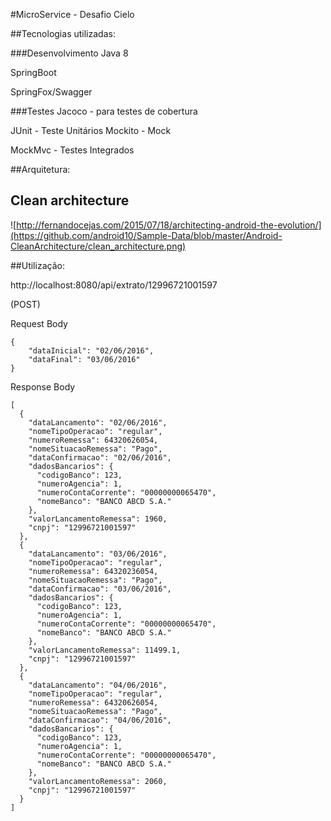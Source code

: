 
#MicroService - Desafio Cielo

##Tecnologias utilizadas:

###Desenvolvimento
Java 8

SpringBoot

SpringFox/Swagger

###Testes
Jacoco - para testes de cobertura

JUnit - Teste Unitários
Mockito - Mock

MockMvc - Testes Integrados


##Arquitetura:

Clean architecture
-----------------
![http://fernandocejas.com/2015/07/18/architecting-android-the-evolution/](https://github.com/android10/Sample-Data/blob/master/Android-CleanArchitecture/clean_architecture.png)

##Utilização:

http://localhost:8080/api/extrato/12996721001597 

(POST)

Request Body
```
{
    "dataInicial": "02/06/2016",
    "dataFinal": "03/06/2016"
}
```
Response Body
```
[
  {
    "dataLancamento": "02/06/2016",
    "nomeTipoOperacao": "regular",
    "numeroRemessa": 64320626054,
    "nomeSituacaoRemessa": "Pago",
    "dataConfirmacao": "02/06/2016",
    "dadosBancarios": {
      "codigoBanco": 123,
      "numeroAgencia": 1,
      "numeroContaCorrente": "00000000065470",
      "nomeBanco": "BANCO ABCD S.A."
    },
    "valorLancamentoRemessa": 1960,
    "cnpj": "12996721001597"
  },
  {
    "dataLancamento": "03/06/2016",
    "nomeTipoOperacao": "regular",
    "numeroRemessa": 64320236054,
    "nomeSituacaoRemessa": "Pago",
    "dataConfirmacao": "03/06/2016",
    "dadosBancarios": {
      "codigoBanco": 123,
      "numeroAgencia": 1,
      "numeroContaCorrente": "00000000065470",
      "nomeBanco": "BANCO ABCD S.A."
    },
    "valorLancamentoRemessa": 11499.1,
    "cnpj": "12996721001597"
  },
  {
    "dataLancamento": "04/06/2016",
    "nomeTipoOperacao": "regular",
    "numeroRemessa": 64320626054,
    "nomeSituacaoRemessa": "Pago",
    "dataConfirmacao": "04/06/2016",
    "dadosBancarios": {
      "codigoBanco": 123,
      "numeroAgencia": 1,
      "numeroContaCorrente": "00000000065470",
      "nomeBanco": "BANCO ABCD S.A."
    },
    "valorLancamentoRemessa": 2060,
    "cnpj": "12996721001597"
  }
]
```
